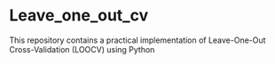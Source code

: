 # Leave_one_out_cv
This repository contains a practical implementation of Leave-One-Out Cross-Validation (LOOCV) using Python
